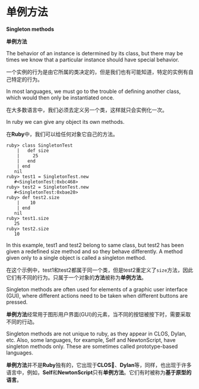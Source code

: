 # 单例方法
**Singleton methods**

 **单例方法**

The behavior of an instance is determined by its class, but there may be times we know that a particular instance should have special behavior. 

一个实例的行为是由它所属的类决定的，但是我们也有可能知道，特定的实例有自己特定的行为。

In most languages, we must go to the trouble of defining another class, which would then only be instantiated once. 

在大多数语言中，我们必须去定义另一个类，这样就只会实例化一次。

In ruby we can give any object its own methods.

在**Ruby**中，我们可以给任何对象它自己的方法。

```
ruby> class SingletonTest
    |   def size
    |     25
    |   end
    | end
   nil
ruby> test1 = SingletonTest.new
   #<SingletonTest:0xbc468>
ruby> test2 = SingletonTest.new
   #<SingletonTest:0xbae20>
ruby> def test2.size
    |    10
    | end
   nil
ruby> test1.size
   25
ruby> test2.size
   10
```

In this example, test1 and test2 belong to same class, but test2 has been given a redefined size method and so they behave differently. A method given only to a single object is called a singleton method.

在这个示例中，test1和test2都属于同一个类，但是test2重定义了`size`方法，因此它们有不同的行为。只属于一个对象的**方法**被称为**单例方法**。

Singleton methods are often used for elements of a graphic user interface (GUI), where different actions need to be taken when different buttons are pressed.

**单例方法**经常用于图形用户界面(GUI)的元素，当不同的按钮被按下时，需要采取不同的行动。

Singleton methods are not unique to ruby, as they appear in CLOS, Dylan, etc. Also, some languages, for example, Self and NewtonScript, have singleton methods only. These are sometimes called prototype-based languages.

**单例方法**并不是**Ruby**独有的，它出现于**CLOS**、**Dylan**等，同样，也出现于许多语言中，例如，**Self**和**NewtonScript**只有**单例方法**。它们有时被称为**基于原型的语言**。